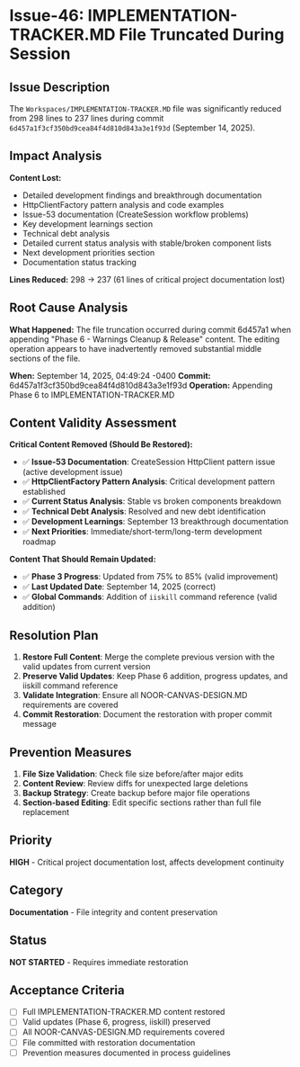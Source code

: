 # Issue-46: IMPLEMENTATION-TRACKER.MD File Truncated During Session

## Issue Description
The `Workspaces/IMPLEMENTATION-TRACKER.MD` file was significantly reduced from 298 lines to 237 lines during commit `6d457a1f3cf350bd9cea84f4d810d843a3e1f93d` (September 14, 2025).

## Impact Analysis
**Content Lost:**
- Detailed development findings and breakthrough documentation
- HttpClientFactory pattern analysis and code examples
- Issue-53 documentation (CreateSession workflow problems)
- Key development learnings section
- Technical debt analysis
- Detailed current status analysis with stable/broken component lists
- Next development priorities section
- Documentation status tracking

**Lines Reduced:** 298 → 237 (61 lines of critical project documentation lost)

## Root Cause Analysis
**What Happened:**
The file truncation occurred during commit 6d457a1 when appending "Phase 6 - Warnings Cleanup & Release" content. The editing operation appears to have inadvertently removed substantial middle sections of the file.

**When:** September 14, 2025, 04:49:24 -0400
**Commit:** 6d457a1f3cf350bd9cea84f4d810d843a3e1f93d
**Operation:** Appending Phase 6 to IMPLEMENTATION-TRACKER.MD

## Content Validity Assessment
**Critical Content Removed (Should Be Restored):**
- ✅ **Issue-53 Documentation**: CreateSession HttpClient pattern issue (active development issue)
- ✅ **HttpClientFactory Pattern Analysis**: Critical development pattern established
- ✅ **Current Status Analysis**: Stable vs broken components breakdown
- ✅ **Technical Debt Analysis**: Resolved and new debt identification
- ✅ **Development Learnings**: September 13 breakthrough documentation
- ✅ **Next Priorities**: Immediate/short-term/long-term development roadmap

**Content That Should Remain Updated:**
- ✅ **Phase 3 Progress**: Updated from 75% to 85% (valid improvement)
- ✅ **Last Updated Date**: September 14, 2025 (correct)
- ✅ **Global Commands**: Addition of `iiskill` command reference (valid addition)

## Resolution Plan
1. **Restore Full Content**: Merge the complete previous version with the valid updates from current version
2. **Preserve Valid Updates**: Keep Phase 6 addition, progress updates, and iiskill command reference
3. **Validate Integration**: Ensure all NOOR-CANVAS-DESIGN.MD requirements are covered
4. **Commit Restoration**: Document the restoration with proper commit message

## Prevention Measures
1. **File Size Validation**: Check file size before/after major edits
2. **Content Review**: Review diffs for unexpected large deletions
3. **Backup Strategy**: Create backup before major file operations
4. **Section-based Editing**: Edit specific sections rather than full file replacement

## Priority
**HIGH** - Critical project documentation lost, affects development continuity

## Category
**Documentation** - File integrity and content preservation

## Status
**NOT STARTED** - Requires immediate restoration

## Acceptance Criteria
- [ ] Full IMPLEMENTATION-TRACKER.MD content restored
- [ ] Valid updates (Phase 6, progress, iiskill) preserved
- [ ] All NOOR-CANVAS-DESIGN.MD requirements covered
- [ ] File committed with restoration documentation
- [ ] Prevention measures documented in process guidelines
